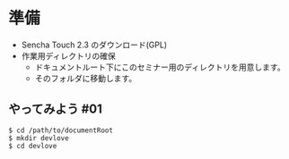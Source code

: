 # 準備

* Sencha Touch 2.3 のダウンロード(GPL)
* 作業用ディレクトリの確保
    * ドキュメントルート下にこのセミナー用のディレクトリを用意します。
    * そのフォルダに移動します。

## やってみよう #01

    $ cd /path/to/documentRoot
    $ mkdir devlove
    $ cd devlove


